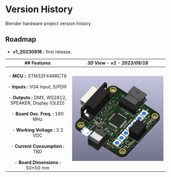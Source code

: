 # Version History

Blender hardware project version history

## Roadmap

- __v1_20230918 :__ first release.

| ## Features | *3D View - v1 - 2023/09/18* |
|:--:|:--:| 
|<br>- __MCU :__: STM32F446RCT6<br><br>- __Inputs :__ VGA Input, S/PDIF<br><br>- __Outputs :__ DMX, WS2812, SPEAKER, Display (OLED)<br><br>- __Board Osc. Freq. :__ 160 MHz<br><br>- __Working Voltage :__ 3.3 VDC <br><br>- __Current Consumption :__  TBD<br><br>- __Board Dimensions :__ 50*50 mm<br> | ![_3DView_v1_20230918](https://github.com/mend0z0/Blender/blob/main/Hardware/_Sub_HW_Blender/v1_20230918/Released%20Folder/v1.0%20-%2020230918/Media%20Content/Picture/_3DView_Blender_v1.0.png) |



